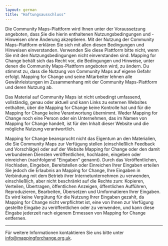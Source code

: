 ```yaml
---
layout: german
title: "Haftungsausschluss"
---
```


Die Community Maps-Plattform wird Ihnen unter der Voraussetzung angeboten, dass Sie die hierin enthaltenen Nutzungsbedingungen und -Hinweisen ohne Änderung akzeptieren. Mit der Nutzung der Community Maps-Plattform erklären Sie sich mit allen diesen Bedingungen und Hinweisen einverstanden. Verwenden Sie diese Plattform bitte nicht, wenn Sie mit den Nutzungsbedingungen nicht einverstanden sind. Mapping for Change behält sich das Recht vor, die Bedingungen und Hinweise, unter denen die Community Maps-Plattform angeboten wird, zu ändern. Du stimmst zu, dass die Nutzung von Community Maps auf eigene Gefahr erfolgt. Mapping for Change und seine Mitarbeiter lehnen alle Gewährleistungen im Zusammenhang mit der Community Maps-Plattform und deren Nutzung ab.

Das Material auf Community Maps ist nicht unbedingt umfassend, vollständig, genau oder aktuell und kann Links zu externen Websites enthalten, über die Mapping for Change keine Kontrolle hat und für die Mapping for Change keine Verantwortung übernimmt. Weder Mapping for Change noch eine Person oder ein Unternehmen, das im Namen von Mapping for Change handelt, ist für den Inhalt dieser Website und die mögliche Nutzung verantwortlich.

Mapping for Change beansprucht nicht das Eigentum an den Materialien, die Sie Community Maps zur Verfügung stellen (einschließlich Feedback und Vorschläge) oder auf der Website Mapping for Change oder den damit verbundenen Diensten veröffentlichen, hochladen, eingeben oder einreichen (nachfolgend "Eingaben" genannt). Durch das Veröffentlichen, Hochladen, Eingeben, Bereitstellen oder Einreichen Ihrer Eingaben erteilen Sie jedoch die Erlaubnis an Mapping for Change, Ihre Eingaben in Verbindung mit dem Betrieb ihrer Internetunternehmen zu verwenden, einschließlich, aber nicht beschränkt auf die Rechte zum: Kopieren, Verteilen, Übertragen, öffentlichen Anzeigen, öffentlichen Aufführen, Reproduzieren, Bearbeiten, Übersetzen und Umformatieren Ihrer Eingaben. Es wird keine Vergütung für die Nutzung Ihrer Eingaben gezahlt, da Mapping for Change nicht verpflichtet ist, eine von Ihnen zur Verfügung gestellte Eingabe zu veröffentlichen oder zu verwenden, und kann diese Eingabe jederzeit nach eigenem Ermessen von Mapping for Change entfernen.


---

Für weitere Informationen kontaktieren Sie uns bitte unter [info@mappingforchange.org.uk](mailto:info@mappingforchange.org.uk).
